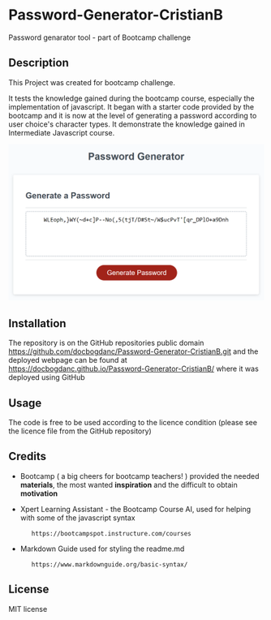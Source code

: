 # Password-Generator-CristianB


Password genarator tool - part of Bootcamp challenge


## Description

This Project was created for bootcamp challenge.

It tests the knowledge gained during the bootcamp course, especially the implementation of javascript. It began with a starter code provided by the bootcamp and it is now at the level of generating a password according to user choice's character types. It demonstrate the knowledge gained in Intermediate Javascript course.



![image of results](./images/screenshot.png)



## Installation

The repository is on the GitHub repositories public domain https://github.com/docbogdanc/Password-Generator-CristianB.git and the deployed webpage can be found at https://docbogdanc.github.io/Password-Generator-CristianB/ where it was deployed using GitHub 


## Usage

The code is free to be used according to the licence condition (please see the licence file from the GitHub repository)



## Credits

- Bootcamp ( a big cheers for bootcamp teachers! ) provided the needed **materials**, the most wanted **inspiration** and the difficult to obtain **motivation**  

  


- Xpert Learning Assistant - the Bootcamp Course AI, used for helping with some of the javascript syntax
 
         https://bootcampspot.instructure.com/courses



- Markdown Guide used for styling the readme.md

         https://www.markdownguide.org/basic-syntax/


## License

MIT license